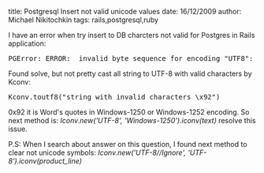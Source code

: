 title: Postgresql Insert not valid unicode values
date: 16/12/2009
author: Michael Nikitochkin
tags: rails,postgresql,ruby

I have an error when try insert to DB charcters not valid for Postgres in Rails application:
<pre>
PGError: ERROR:  invalid byte sequence for encoding "UTF8": 0x92
</pre>

Found solve, but not pretty cast all string to UTF-8 with valid characters by Kconv:
<pre>
Kconv.toutf8("string with invalid characters \x92")
</pre>

0x92 it is Word's quotes in Windows-1250 or Windows-1252 encoding.
So next method is: *Iconv.new('UTF-8', 'Windows-1250').iconv(text)* resolve this issue.

P.S: When I search about answer on this question, I found next method to clear not unicode symbols: *Iconv.new('UTF-8//Ignore', 'UTF-8').iconv(product_line)*
